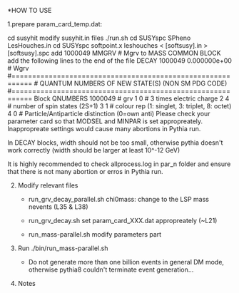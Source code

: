 *HOW TO USE

1.prepare param_card_temp.dat:

<Using SUSYHIT>
  cd susyhit
  modify susyhit.in files
  ./run.sh

<Using SPheno>
  cd SUSYspc
  SPheno LesHouches.in

<Using SOFTSUSY>
  cd SUSYspc
  softpoint.x leshouches < [softsusy].in > [softsusy].spc

<modify output SLHA file>
  add 1000049 MMGRV # Mgrv to MASS COMMON BLOCK
  add the following lines to the end of the file
    DECAY 1000049 0.000000e+00 # Wgrv
    #===========================================================
    # QUANTUM NUMBERS OF NEW STATE(S) (NON SM PDG CODE)
    #===========================================================
    Block QNUMBERS 1000049  # grv
            1 0  # 3 times electric charge
            2 4  # number of spin states (2S+1)
            3 1  # colour rep (1: singlet, 3: triplet, 8: octet)
            4 0  # Particle/Antiparticle distinction (0=own anti)

<Comments>
Please check your parameter card so that MODSEL and MINPAR is set 
appropreately. Inappropreate settings would cause many abortions in
Pythia run.

In DECAY blocks, width should not be too small, otherwise pythia 
doesn't work correctly (width should be larger at least 10^-12 GeV)

It is highly recommended to check allprocess.log in par_n folder and 
ensure that there is not many abortion or erros in Pythia run. 


2. Modify relevant files
   * run_grv_decay_parallel.sh
      chi0mass: change to the LSP mass
      nevents (L35 & L38)

   * run_grv_decay.sh
      set param_card_XXX.dat appropreately (~L21)

   * run_mass-parallel.sh
      modify parameters part
   
3. Run
   ./bin/run_mass-parallel.sh
   * Do not generate more than one billion events in general DM mode, otherwise pythia8 couldn't terminate event generation...

3. Notes

